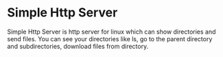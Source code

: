 Simple Http Server
==================

Simple Http Server is http server for linux which can show directories and send files. You can see your directories like ls, go to the parent directory and subdirectories, download files from directory.
